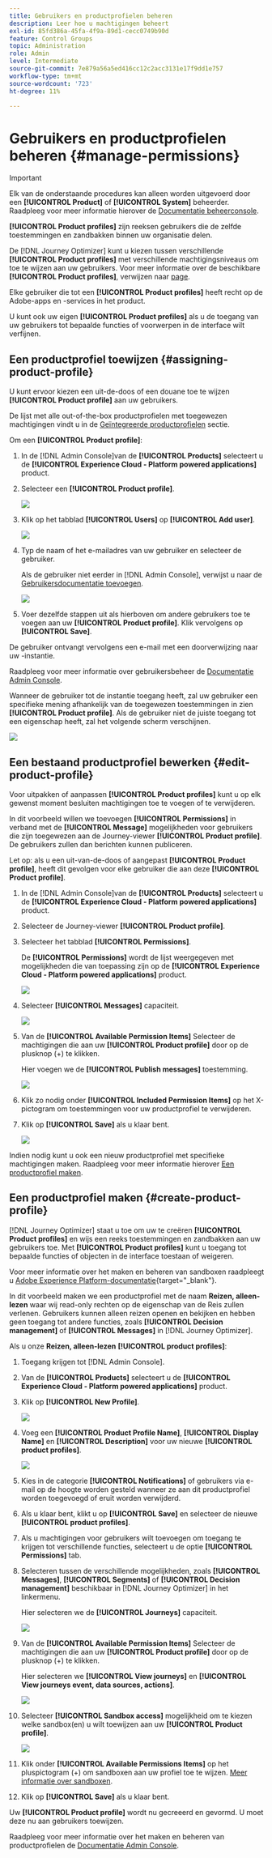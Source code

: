 ```yaml
---
title: Gebruikers en productprofielen beheren
description: Leer hoe u machtigingen beheert
exl-id: 85fd386a-45fa-4f9a-89d1-cecc0749b90d
feature: Control Groups
topic: Administration
role: Admin
level: Intermediate
source-git-commit: 7e879a56a5ed416cc12c2acc3131e17f9dd1e757
workflow-type: tm+mt
source-wordcount: '723'
ht-degree: 11%

---
```


# Gebruikers en productprofielen beheren {#manage-permissions}

>[!IMPORTANT]
>
> Elk van de onderstaande procedures kan alleen worden uitgevoerd door een **[!UICONTROL Product]** of **[!UICONTROL System]** beheerder. Raadpleeg voor meer informatie hierover de [Documentatie beheerconsole](https://helpx.adobe.com/enterprise/admin-guide.html/enterprise/using/admin-roles.ug.html).

**[!UICONTROL Product profiles]** zijn reeksen gebruikers die de zelfde toestemmingen en zandbakken binnen uw organisatie delen.

De [!DNL Journey Optimizer] kunt u kiezen tussen verschillende **[!UICONTROL Product profiles]** met verschillende machtigingsniveaus om toe te wijzen aan uw gebruikers. Voor meer informatie over de beschikbare **[!UICONTROL Product profiles]**, verwijzen naar [page](ootb-product-profiles.md).

Elke gebruiker die tot een **[!UICONTROL Product profiles]** heeft recht op de Adobe-apps en -services in het product.

U kunt ook uw eigen **[!UICONTROL Product profiles]** als u de toegang van uw gebruikers tot bepaalde functies of voorwerpen in de interface wilt verfijnen.

## Een productprofiel toewijzen {#assigning-product-profile}

U kunt ervoor kiezen een uit-de-doos of een douane toe te wijzen **[!UICONTROL Product profile]** aan uw gebruikers.

De lijst met alle out-of-the-box productprofielen met toegewezen machtigingen vindt u in de [Geïntegreerde productprofielen](ootb-product-profiles.md) sectie.

Om een **[!UICONTROL Product profile]**:

1. In de [!DNL Admin Console]van de **[!UICONTROL Products]** selecteert u de **[!UICONTROL Experience Cloud - Platform powered applications]** product.

1. Selecteer een **[!UICONTROL Product profile]**.

   ![](../assets/do-not-localize/access_control_2.png)

1. Klik op het tabblad **[!UICONTROL Users]** op **[!UICONTROL Add user]**.

   ![](../assets/do-not-localize/access_control_3.png)

1. Typ de naam of het e-mailadres van uw gebruiker en selecteer de gebruiker.

   Als de gebruiker niet eerder in [!DNL Admin Console], verwijst u naar de [Gebruikersdocumentatie toevoegen](https://helpx.adobe.com/enterprise/admin-guide.html/enterprise/using/manage-users-individually.ug.html#add-users).

   ![](../assets/do-not-localize/access_control_4.png)

1. Voer dezelfde stappen uit als hierboven om andere gebruikers toe te voegen aan uw **[!UICONTROL Product profile]**. Klik vervolgens op **[!UICONTROL Save]**.

De gebruiker ontvangt vervolgens een e-mail met een doorverwijzing naar uw -instantie.

Raadpleeg voor meer informatie over gebruikersbeheer de [Documentatie Admin Console](https://helpx.adobe.com/enterprise/admin-guide.html/enterprise/using/manage-users-individually.ug.html).

Wanneer de gebruiker tot de instantie toegang heeft, zal uw gebruiker een specifieke mening afhankelijk van de toegewezen toestemmingen in zien **[!UICONTROL Product profile]**. Als de gebruiker niet de juiste toegang tot een eigenschap heeft, zal het volgende scherm verschijnen.

![](../assets/do-not-localize/access_control_1.png)

## Een bestaand productprofiel bewerken {#edit-product-profile}

Voor uitpakken of aanpassen **[!UICONTROL Product profiles]** kunt u op elk gewenst moment besluiten machtigingen toe te voegen of te verwijderen.

In dit voorbeeld willen we toevoegen **[!UICONTROL Permissions]** in verband met de **[!UICONTROL Message]** mogelijkheden voor gebruikers die zijn toegewezen aan de Journey-viewer **[!UICONTROL Product profile]**. De gebruikers zullen dan berichten kunnen publiceren.

Let op: als u een uit-van-de-doos of aangepast **[!UICONTROL Product profile]**, heeft dit gevolgen voor elke gebruiker die aan deze **[!UICONTROL Product profile]**.

1. In de [!DNL Admin Console]van de **[!UICONTROL Products]** selecteert u de **[!UICONTROL Experience Cloud - Platform powered applications]** product.

1. Selecteer de Journey-viewer **[!UICONTROL Product profile]**.

1. Selecteer het tabblad **[!UICONTROL Permissions]**. 

   De **[!UICONTROL Permissions]** wordt de lijst weergegeven met mogelijkheden die van toepassing zijn op de **[!UICONTROL Experience Cloud - Platform powered applications]** product.

   ![](../assets/do-not-localize/access_control_5.png)

1. Selecteer **[!UICONTROL Messages]** capaciteit.

   ![](../assets/do-not-localize/access_control_6.png)

1. Van de **[!UICONTROL Available Permission Items]** Selecteer de machtigingen die aan uw **[!UICONTROL Product profile]** door op de plusknop (+) te klikken.

   Hier voegen we de **[!UICONTROL Publish messages]** toestemming.

   ![](../assets/do-not-localize/access_control_7.png)

1. Klik zo nodig onder **[!UICONTROL Included Permission Items]** op het X-pictogram om toestemmingen voor uw productprofiel te verwijderen.

1. Klik op **[!UICONTROL Save]** als u klaar bent.

   ![](../assets/do-not-localize/access_control_8.png)

Indien nodig kunt u ook een nieuw productprofiel met specifieke machtigingen maken. Raadpleeg voor meer informatie hierover [Een productprofiel maken](#create-product-profile).

## Een productprofiel maken {#create-product-profile}

[!DNL Journey Optimizer] staat u toe om uw te creëren **[!UICONTROL Product profiles]** en wijs een reeks toestemmingen en zandbakken aan uw gebruikers toe. Met **[!UICONTROL Product profiles]** kunt u toegang tot bepaalde functies of objecten in de interface toestaan of weigeren.

Voor meer informatie over het maken en beheren van sandboxen raadpleegt u [Adobe Experience Platform-documentatie](https://experienceleague.adobe.com/docs/experience-platform/sandbox/ui/user-guide.html){target=&quot;_blank&quot;}.

In dit voorbeeld maken we een productprofiel met de naam **Reizen, alleen-lezen** waar wij read-only rechten op de eigenschap van de Reis zullen verlenen. Gebruikers kunnen alleen reizen openen en bekijken en hebben geen toegang tot andere functies, zoals **[!UICONTROL Decision management]** of **[!UICONTROL Messages]** in [!DNL Journey Optimizer].

Als u onze **Reizen, alleen-lezen** **[!UICONTROL product profiles]**:

1. Toegang krijgen tot [!DNL Admin Console].

1. Van de **[!UICONTROL Products]** selecteert u de **[!UICONTROL Experience Cloud - Platform powered applications]** product.

1. Klik op **[!UICONTROL New Profile]**.

   ![](../assets/do-not-localize/access_control_9.png)

1. Voeg een **[!UICONTROL Product Profile Name]**, **[!UICONTROL Display Name]** en **[!UICONTROL Description]** voor uw nieuwe **[!UICONTROL product profiles]**.

   ![](../assets/do-not-localize/access_control_10.png)

1. Kies in de categorie **[!UICONTROL Notifications]** of gebruikers via e-mail op de hoogte worden gesteld wanneer ze aan dit productprofiel worden toegevoegd of eruit worden verwijderd.

1. Als u klaar bent, klikt u op **[!UICONTROL Save]** en selecteer de nieuwe **[!UICONTROL product profiles]**.

1. Als u machtigingen voor gebruikers wilt toevoegen om toegang te krijgen tot verschillende functies, selecteert u de optie **[!UICONTROL Permissions]** tab.

1. Selecteren tussen de verschillende mogelijkheden, zoals **[!UICONTROL Messages]**, **[!UICONTROL Segments]** of **[!UICONTROL Decision management]** beschikbaar in [!DNL Journey Optimizer] in het linkermenu.

   Hier selecteren we de **[!UICONTROL Journeys]** capaciteit.

   ![](../assets/do-not-localize/access_control_11.png)

1. Van de **[!UICONTROL Available Permission Items]** Selecteer de machtigingen die aan uw **[!UICONTROL Product profile]** door op de plusknop (+) te klikken.

   Hier selecteren we **[!UICONTROL View journeys]** en **[!UICONTROL View journeys event, data sources, actions]**.

   ![](../assets/do-not-localize/access_control_12.png)

1. Selecteer **[!UICONTROL Sandbox access]** mogelijkheid om te kiezen welke sandbox(en) u wilt toewijzen aan uw **[!UICONTROL Product profile]**.

   ![](../assets/do-not-localize/access_control_13.png)

1. Klik onder **[!UICONTROL Available Permissions Items]** op het pluspictogram (+) om sandboxen aan uw profiel toe te wijzen. [Meer informatie over sandboxen](sandboxes.md).

1. Klik op **[!UICONTROL Save]** als u klaar bent.

Uw **[!UICONTROL Product profile]** wordt nu gecreeerd en gevormd. U moet deze nu aan gebruikers toewijzen.

Raadpleeg voor meer informatie over het maken en beheren van productprofielen de [Documentatie Admin Console](https://helpx.adobe.com/enterprise/admin-guide.html/enterprise/using/manage-product-profiles.ug.html).
